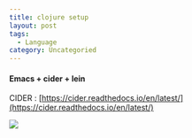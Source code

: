 ```yaml
---
title: clojure setup
layout: post
tags:
  - Language
category: Uncategoried
---
```

#### Emacs + cider + lein

CIDER : [https://cider.readthedocs.io/en/latest/](https://cider.readthedocs.io/en/latest/)

![](https://cider.readthedocs.io/en/latest/images/cider_architecture.png)

